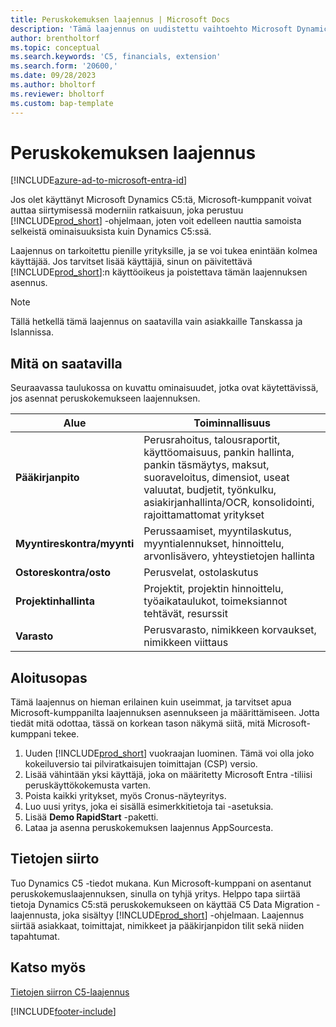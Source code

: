 ```yaml
---
title: Peruskokemuksen laajennus | Microsoft Docs
description: 'Tämä laajennus on uudistettu vaihtoehto Microsoft Dynamics C5:lle.'
author: brentholtorf
ms.topic: conceptual
ms.search.keywords: 'C5, financials, extension'
ms.search.form: '20600,'
ms.date: 09/28/2023
ms.author: bholtorf
ms.reviewer: bholtorf
ms.custom: bap-template
---
```


# <a name="the-basic-experience-extension"></a>Peruskokemuksen laajennus

[!INCLUDE[azure-ad-to-microsoft-entra-id](~/../shared-content/shared/azure-ad-to-microsoft-entra-id.md)]

Jos olet käyttänyt Microsoft Dynamics C5:tä, Microsoft-kumppanit voivat auttaa siirtymisessä moderniin ratkaisuun, joka perustuu [!INCLUDE[prod_short](includes/prod_short.md)] -ohjelmaan, joten voit edelleen nauttia samoista selkeistä ominaisuuksista kuin Dynamics C5:ssä.

Laajennus on tarkoitettu pienille yrityksille, ja se voi tukea enintään kolmea käyttäjää. Jos tarvitset lisää käyttäjiä, sinun on päivitettävä [!INCLUDE[prod_short](includes/prod_short.md)]:n käyttöoikeus ja poistettava tämän laajennuksen asennus.

> [!NOTE]
> Tällä hetkellä tämä laajennus on saatavilla vain asiakkaille Tanskassa ja Islannissa.

## <a name="whats-available"></a>Mitä on saatavilla

Seuraavassa taulukossa on kuvattu ominaisuudet, jotka ovat käytettävissä, jos asennat peruskokemukseen laajennuksen.

|Alue  |Toiminnallisuus  |
|---------|---------|
|**Pääkirjanpito** |Perusrahoitus, talousraportit, käyttöomaisuus, pankin hallinta, pankin täsmäytys, maksut, suoraveloitus, dimensiot, useat valuutat, budjetit, työnkulku, asiakirjanhallinta/OCR, konsolidointi, rajoittamattomat yritykset|
|**Myyntireskontra/myynti** |Perussaamiset, myyntilaskutus, myyntialennukset, hinnoittelu, arvonlisävero, yhteystietojen hallinta |
|**Ostoreskontra/osto** |Perusvelat, ostolaskutus |
|**Projektinhallinta** |Projektit, projektin hinnoittelu, työaikataulukot, toimeksiannot tehtävät, resurssit |
|**Varasto** |Perusvarasto, nimikkeen korvaukset, nimikkeen viittaus |

## <a name="getting-started"></a>Aloitusopas

Tämä laajennus on hieman erilainen kuin useimmat, ja tarvitset apua Microsoft-kumppanilta laajennuksen asennukseen ja määrittämiseen. Jotta tiedät mitä odottaa, tässä on korkean tason näkymä siitä, mitä Microsoft-kumppani tekee.

1. Uuden [!INCLUDE[prod_short](includes/prod_short.md)] vuokraajan luominen. Tämä voi olla joko kokeiluversio tai pilviratkaisujen toimittajan (CSP) versio.
2. Lisää vähintään yksi käyttäjä, joka on määritetty Microsoft Entra -tiliisi peruskäyttökokemusta varten.
3. Poista kaikki yritykset, myös Cronus-näyteyritys.
4. Luo uusi yritys, joka ei sisällä esimerkkitietoja tai -asetuksia.
5. Lisää **Demo RapidStart** -paketti. <!--what does the package contain?-->
6. Lataa ja asenna peruskokemuksen laajennus AppSourcesta.

## <a name="migrating-data"></a>Tietojen siirto

Tuo Dynamics C5 -tiedot mukana. Kun Microsoft-kumppani on asentanut peruskokemuslaajennuksen, sinulla on tyhjä yritys. Helppo tapa siirtää tietoja Dynamics C5:stä peruskokemukseen on käyttää C5 Data Migration -laajennusta, joka sisältyy [!INCLUDE[prod_short](includes/prod_short.md)] -ohjelmaan. Laajennus siirtää asiakkaat, toimittajat, nimikkeet ja pääkirjanpidon tilit sekä niiden tapahtumat.

## <a name="see-also"></a>Katso myös

[Tietojen siirron C5-laajennus](ui-extensions-c5-data-migration.md)  

[!INCLUDE[footer-include](includes/footer-banner.md)]
